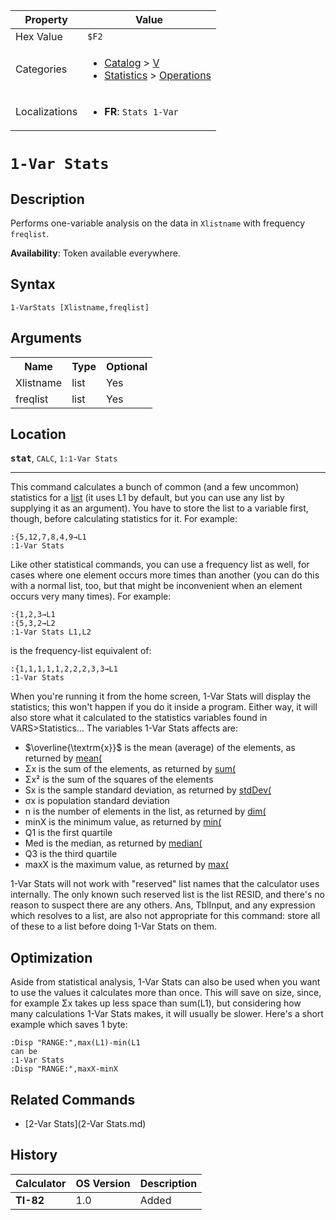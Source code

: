 | Property      | Value |
|---------------|-------|
| Hex Value     | `$F2`|
| Categories    | <ul><li>[Catalog](<../categories/Catalog.md>) > [V](<../categories/Catalog.md#V>)</li><li>[Statistics](<../categories/Statistics.md>) > [Operations](<../categories/Statistics.md#Operations>)</li></ul> |
| Localizations | <ul><li><b>FR</b>: `Stats 1-Var `</li></ul> |

# `1-Var Stats `

## Description
Performs one-variable analysis on the data in `Xlistname` with frequency `freqlist`.


<b>Availability</b>: Token available everywhere.

## Syntax
`1-VarStats [Xlistname,freqlist]`

## Arguments
<table>
<tr><th>Name</th><th>Type</th><th>Optional</th></tr>

<tr><td>Xlistname</td><td>list</td><td>Yes</td></tr>

<tr><td>freqlist</td><td>list</td><td>Yes</td></tr>

</table>

## Location
<tt><kbd><b>stat</b></kbd></tt>, `CALC`, `1:1-Var Stats`
<hr>

This command calculates a bunch of common (and a few uncommon) statistics for a [list](lists) (it uses L1 by default, but you can use any list by supplying it as an argument). You have to store the list to a variable first, though, before calculating statistics for it. For example:

```ti-basic
:{5,12,7,8,4,9→L1
:1-Var Stats
```

Like other statistical commands, you can use a frequency list as well, for cases where one element occurs more times than another (you can do this with a normal list, too, but that might be inconvenient when an element occurs very many times). For example:

```ti-basic
:{1,2,3→L1
:{5,3,2→L2
:1-Var Stats L1,L2
```

  
is the frequency-list equivalent of:

```ti-basic
:{1,1,1,1,1,2,2,2,3,3→L1
:1-Var Stats
```

When you're running it from the home screen, 1-Var Stats will display the statistics; this won't happen if you do it inside a program. Either way, it will also store what it calculated to the statistics variables found in VARS>Statistics… The variables 1-Var Stats affects are:

*   $\overline{\textrm{x}}$ is the mean (average) of the elements, as returned by [mean(](mean\(.md)
*   Σx is the sum of the elements, as returned by [sum(](sum\(.md)
*   Σx² is the sum of the squares of the elements
*   Sx is the sample standard deviation, as returned by [stdDev(](stdDev\(.md)
*   σx is population standard deviation
*   n is the number of elements in the list, as returned by [dim(](dim\(.md)
*   minX is the minimum value, as returned by [min(](min\(.md)
*   Q1 is the first quartile
*   Med is the median, as returned by [median(](median\(.md)
*   Q3 is the third quartile
*   maxX is the maximum value, as returned by [max(](max\(.md)

1-Var Stats will not work with "reserved" list names that the calculator uses internally. The only known such reserved list is the list RESID, and there's no reason to suspect there are any others. Ans, TblInput, and any expression which resolves to a list, are also not appropriate for this command: store all of these to a list before doing 1-Var Stats on them.

## Optimization

Aside from statistical analysis, 1-Var Stats can also be used when you want to use the values it calculates more than once. This will save on size, since, for example Σx takes up less space than sum(L1), but considering how many calculations 1-Var Stats makes, it will usually be slower. Here's a short example which saves 1 byte:

```ti-basic
:Disp "RANGE:",max(L1)-min(L1
can be
:1-Var Stats
:Disp "RANGE:",maxX-minX
```

## Related Commands

*   [2-Var Stats](2-Var Stats.md)

## History
| Calculator | OS Version | Description |
|------------|------------|-------------|
| <b>TI-82</b> | 1.0 | Added |


